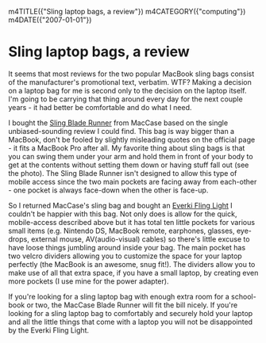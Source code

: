 m4TITLE({"Sling laptop bags, a review"})
m4CATEGORY({"computing"})
m4DATE({"2007-01-01"})

Sling laptop bags, a review
===========================

It seems that most reviews for the two popular MacBook sling bags
consist of the manufacturer's promotional text, verbatim. WTF? Making a
decision on a laptop bag for me is second only to the decision on the
laptop itself. I'm going to be carrying that thing around every day for
the next couple years - it had better be comfortable and do what I need.

I bought the [Sling Blade Runner](http://www.mac-case.com/MacCase%20Slings.htm) from MacCase based on
the single unbiased-sounding review I could find. This bag is way bigger
than a MacBook, don't be fooled by slightly misleading quotes on the
official page - it fits a MacBook Pro after all. My favorite thing about
sling bags is that you can swing them under your arm and hold them in
front of your body to get at the contents without setting them down or
having stuff fall out (see the photo). The Sling Blade Runner isn't
designed to allow this type of mobile access since the two main pockets
are facing away from each-other - one pocket is always face-down when
the other is face-up.

So I returned MacCase's sling bag and bought an [Everki Fling
Light](http://www.everki.com/pages-pubs_product_bag_info/product-66/fling-light-laptop-sling-pack.html?zenid=344c5744480343a87cad989a85a05a6a)
I couldn't be happier with this bag. Not only does is allow for the
quick, mobile-access described above but it has total ten little pockets
for various small items (e.g. Nintendo DS, MacBook remote, earphones,
glasses, eye-drops, external mouse, AV(audio-visual) cables) so there's
little excuse to have loose things jumbling around inside your bag. The
main pocket has two velcro dividers allowing you to customize the space
for your laptop perfectly (the MacBook is an awesome, snug fit!). The
dividers allow you to make use of all that extra space, if you have a
small laptop, by creating even more pockets (I use mine for the power
adapter).

If you're looking for a sling laptop bag with enough extra room for a
school-book or two, the MacCase Blade Runner will fit the bill nicely.
If you're looking for a sling laptop bag to comfortably and securely
hold your laptop and all the little things that come with a laptop you
will not be disappointed by the Everki Fling Light.
